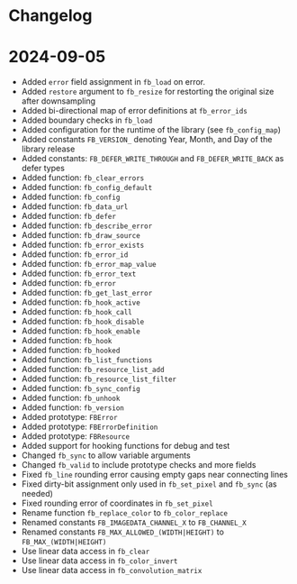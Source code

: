 # Changelog

# 2024-09-05

- Added `error` field assignment in `fb_load` on error.
- Added `restore` argument to `fb_resize` for restorting the original size after downsampling
- Added bi-directional map of error definitions at `fb_error_ids`
- Added boundary checks in `fb_load`
- Added configuration for the runtime of the library (see `fb_config_map`)
- Added constants `FB_VERSION_` denoting Year, Month, and Day of the library release
- Added constants: `FB_DEFER_WRITE_THROUGH` and `FB_DEFER_WRITE_BACK` as defer types
- Added function: `fb_clear_errors`
- Added function: `fb_config_default`
- Added function: `fb_config`
- Added function: `fb_data_url`
- Added function: `fb_defer`
- Added function: `fb_describe_error`
- Added function: `fb_draw_source`
- Added function: `fb_error_exists`
- Added function: `fb_error_id`
- Added function: `fb_error_map_value`
- Added function: `fb_error_text`
- Added function: `fb_error`
- Added function: `fb_get_last_error`
- Added function: `fb_hook_active`
- Added function: `fb_hook_call`
- Added function: `fb_hook_disable`
- Added function: `fb_hook_enable`
- Added function: `fb_hook`
- Added function: `fb_hooked`
- Added function: `fb_list_functions`
- Added function: `fb_resource_list_add`
- Added function: `fb_resource_list_filter`
- Added function: `fb_sync_config`
- Added function: `fb_unhook`
- Added function: `fb_version`
- Added prototype: `FBError`
- Added prototype: `FBErrorDefinition`
- Added prototype: `FBResource`
- Added support for hooking functions for debug and test
- Changed `fb_sync` to allow variable arguments
- Changed `fb_valid` to include prototype checks and more fields
- Fixed `fb_line` rounding error causing empty gaps near connecting lines
- Fixed dirty-bit assignment only used in `fb_set_pixel` and `fb_sync` (as needed)
- Fixed rounding error of coordinates in `fb_set_pixel`
- Rename function `fb_replace_color` to `fb_color_replace`
- Renamed constants `FB_IMAGEDATA_CHANNEL_X` to `FB_CHANNEL_X`
- Renamed constants `FB_MAX_ALLOWED_(WIDTH|HEIGHT)` to `FB_MAX_(WIDTH|HEIGHT)`
- Use linear data access in `fb_clear`
- Use linear data access in `fb_color_invert`
- Use linear data access in `fb_convolution_matrix`
